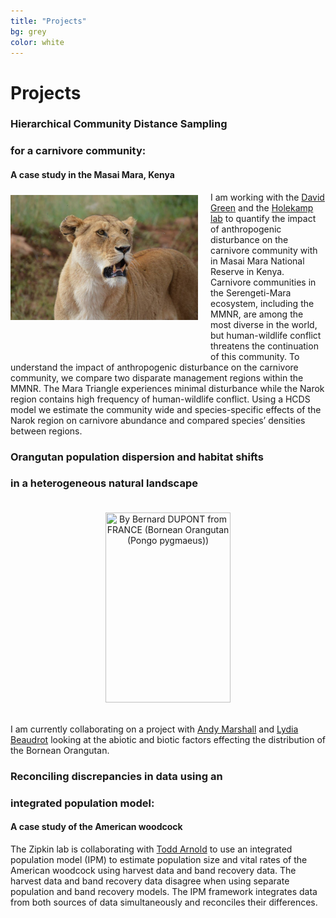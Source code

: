 ```yaml
---
title: "Projects"
bg: grey
color: white
---
```

# Projects


### Hierarchical Community Distance Sampling<br>
### for a carnivore community:<br>
#### A case study in the Masai Mara, Kenya

<img align="left" src="img/HCDS_img1.png" style="width:300px; height:200px; margin-top:5px; margin-bottom:60px; margin-right:20px;">

I am working with the [David Green](http://inr.oregonstate.edu/people/david-green) and the [Holekamp lab](http://www.holekamplab.org/) to quantify the impact of anthropogenic disturbance on the carnivore community with in Masai Mara National Reserve in Kenya. Carnivore communities in the Serengeti-Mara ecosystem, including the MMNR, are among the most diverse in the world, but human-wildlife conflict threatens the continuation of this community. To understand the impact of anthropogenic disturbance on the
carnivore community, we compare two disparate management regions within the MMNR. The Mara Triangle experiences minimal disturbance while the Narok region contains high frequency of human-wildlife conflict. Using a HCDS model we estimate the community wide and species-specific effects of the Narok region on carnivore abundance and compared species’ densities between regions.

### Orangutan population dispersion and habitat shifts<br>
### in a heterogeneous natural landscape

<center><img title="By Bernard DUPONT from FRANCE (Bornean Orangutan (Pongo pygmaeus))" src="img/ORAN_img1.png" style="width:200px; height:304px; margin-top:20px; margin-bottom:20px;"></center>

I am currently collaborating on a project with [Andy Marshall](https://sites.lsa.umich.edu/ajmarsha/) and [Lydia Beaudrot](http://lydiabeaudrot.weebly.com/) looking at the abiotic and biotic factors effecting the distribution of the Bornean Orangutan.

### Reconciling discrepancies in data using an<br>
### integrated population model:<br>
#### A case study of the American woodcock

The Zipkin lab is collaborating with [Todd Arnold](https://fwcb.cfans.umn.edu/personnel/todd-arnold) to use an integrated population model (IPM) to estimate population size and vital rates of the American woodcock using harvest data and band recovery data. The harvest data and band recovery data disagree when using separate population and band recovery models. The IPM framework integrates data from both sources of data simultaneously and reconciles their differences.
